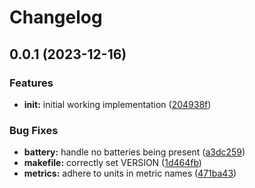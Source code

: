 # Changelog

## 0.0.1 (2023-12-16)


### Features

* **init:** initial working implementation ([204938f](https://github.com/jimeh/macos-battery-exporter/commit/204938f5b18712e5314cb47c96ee1fbc04fbe70d))


### Bug Fixes

* **battery:** handle no batteries being present ([a3dc259](https://github.com/jimeh/macos-battery-exporter/commit/a3dc259e3b57dd386fd05ce6b57ad14d7940238d))
* **makefile:** correctly set VERSION ([1d464fb](https://github.com/jimeh/macos-battery-exporter/commit/1d464fbd3af42a55b04b7b1468ffef2711f8d7cf))
* **metrics:** adhere to units in metric names ([471ba43](https://github.com/jimeh/macos-battery-exporter/commit/471ba437c43db4eefe228fa6a007833a40b55af1))
